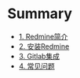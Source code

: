 # Summary

* [1. Redmine简介](README.md)
* [2. 安装Redmine](install.md)
* [3. Gitlab集成](gitlab-redmine.md)
* [4. 常见问题](troubleshooting.md)

